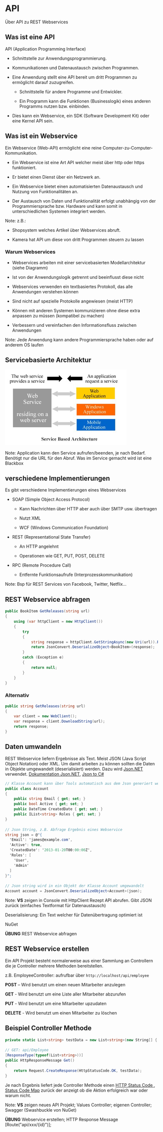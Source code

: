 # API

Über API zu REST Webservices


<!-- .slide: class="left" -->
## Was ist eine API

API (Application Programming Interface)

* Schnittstelle zur Anwendungsprogrammierung.

* Kommunikationen und Datenaustausch zwischen Programmen.

* Eine Anwendung stellt eine API bereit um dritt Programmen zu ermöglicht darauf zuzugreifen.

    * Schnittstelle für andere Programme und Entwickler.

    * Ein Programm kann die Funktionen (Businesslogik) eines anderen Programms nutzen bzw. einbinden.

* Dies kann ein Webservice, ein SDK (Software Development Kit) oder eine Kernel API sein.


<!-- .slide: class="left" -->
## Was ist ein Webservice

Ein Webservice (Web-API) ermöglicht eine reine Computer-zu-Computer-Kommunikation.

* Ein Webservice ist eine Art API welcher meist über http oder https funktioniert.

* Er bietet einen Dienst über ein Netzwerk an.

* Ein Webservice bietet einen automatisierten Datenaustausch und Nutzung von Funktionalitäten an.

* Der Austausch von Daten und Funktionalität erfolgt unabhängig von der Programmiersprache bzw. Hardware und kann somit in unterschiedlichen Systemen integriert werden.

Note: z.B.:

* Shopsystem welches Artikel über Webservices abruft.

* Kamera hat API um diese von dritt Programmen steuern zu lassen


<!-- .slide: class="left" -->
### Warum Webservices

* Webservices arbeiten mit einer servicebasierten Modellarchitektur (siehe Diagramm)

* Ist von der Anwendungslogik getrennt und beeinflusst diese nicht

* Webservices verwenden ein textbasiertes Protokoll, das alle Anwendungen verstehen können

* Sind nicht auf spezielle Protokolle angewiesen (meist HTTP)

* Können mit anderen Systemen kommunizieren ohne diese extra anpassen zu müssen (kompatibel zu machen)

* Verbessern und vereinfachen den Informationsfluss zwischen Anwendungen

Note: Jede Anwendung kann andere Programmiersprache haben oder auf anderem OS laufen


<!-- .slide: class="left" -->
## Servicebasierte Architektur

![servicebasierte Architektur](Images/webservicemodel.png)

Note: Application kann den Service aufrufen/beenden, je nach Bedarf. Benötigt nur die URL für den Abruf. Was im Service gemacht wird ist eine Blackbox


<!-- .slide: class="left" -->
## verschiedene Implementierungen

Es gibt verschiedene Implementierungen eines Webservices

* SOAP (Simple Object Access Protocol)

    * Kann Nachrichten über HTTP aber auch über SMTP usw. übertragen

    * Nutzt XML

    * WCF (Windows Communication Foundation)

* REST (Representational State Transfer)

    * An HTTP angelehnt

    * Operationen wie GET, PUT, POST, DELETE

* RPC (Remote Procedure Call)

    * Entfernte Funktionsaufrufe (Interprozesskommunikation)

Note: Bsp für REST Services von Facebook, Twitter, Netflix...


<!-- .slide: class="left" -->
## REST Webservice abfragen

```csharp
public BookItem GetReleases(string url)
{
    using (var httpClient = new HttpClient())
    {
        try
        {
            string response = httpClient.GetStringAsync(new Uri(url)).Result;
            return JsonConvert.DeserializeObject<BookItem>(response);
        }
        catch (Exception e)
        {
            return null;
        }
    }
}
```

### Alternativ

```csharp
public string GetReleases(string url)
{
    var client = new WebClient();
    var response = client.DownloadString(url);
    return response;
}
```


<!-- .slide: class="left" -->
## Daten umwandeln

REST Webservice liefern Ergebnisse als Text. Meist JSON (Java Script Object Notation) oder XML.
Um damit arbeiten zu können sollten die Daten in Objekte umgewandelt (deserialisiert) werden. Dazu wird [Json.NET](https://www.newtonsoft.com/json) verwendet. [Dokumentation Json.NET](https://www.newtonsoft.com/json/help/html/Introduction.htm), [Json to C#](http://json2csharp.com/)

```csharp
// Klasse Account kann über Tools automatisch aus dem Json generiert werden
public class Account
{
    public string Email { get; set; }
    public bool Active { get; set; }
    public DateTime CreatedDate { get; set; }
    public IList<string> Roles { get; set; }
}

// Json String, z.B. Abfrage Ergebnis eines Webservice
string json = @"{
  'Email': 'james@example.com',
  'Active': true,
  'CreatedDate': '2013-01-20T00:00:00Z',
  'Roles': [
    'User',
    'Admin'
  ]
}";

// Json string wird in ein Objekt der Klasse Account umgewandelt
Account account = JsonConvert.DeserializeObject<Account>(json);
```

Note:
 **VS** zeigen in Console mit HttpClient Rezept API abrufen. Gibt JSON zurück (einfaches Textformat für Datenaustausch)

 Deserialisierung: Ein Text welcher für Datenübertragung optimiert ist

 NuGet

**ÜBUNG** REST Webservice abfragen


<!-- .slide: class="left" -->
## REST Webservice erstellen

Ein API Projekt besteht normalerweise aus einer Sammlung an Controllern die je Controller mehrere Methoden bereitstellen.

z.B. EmployeeController: aufrufbar über `http://localhost/api/employee`

**POST** – Wird benutzt um einen neuen Mitarbeiter anzulegen

**GET** - Wird benutzt um eine Liste aller Mitarbeiter abzurufen

**PUT** - Wird benutzt um eine Mitarbeiter upzudaten

**DELETE** - Wird benutzt um einen Mitarbeiter zu löschen


<!-- .slide: class="left" -->
## Beispiel Controller Methode

```csharp
private static List<string> testData = new List<string>(new String[] { "Mitarbeiter1", "Andreas", "Hans", "Eddy" });

// GET: api/Employee
[ResponseType(typeof(List<string>))]
public HttpResponseMessage Get()
{
    return Request.CreateResponse(HttpStatusCode.OK, testData);
}
```

Je nach Ergebnis liefert jede Controller Methode einen [HTTP Status Code ](https://docs.microsoft.com/de-de/dotnet/api/system.net.httpstatuscode?view=netframework-4.8), [Status Code Map](https://restlet.com/http-status-map/) zurück der anzeigt ob die Aktion erfolgreich war oder warum nicht.

Note:
**VS** zeigen neues API Projekt; Values Controller; eigenen Controller; Swagger (Swashbuckle von NuGet)

**ÜBUNG** Webservice erstellen; HTTP Response Message [Route("api/xxx/{id}")];

